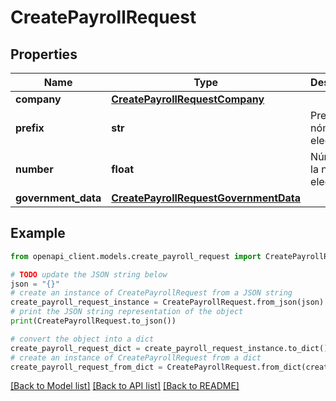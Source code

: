 # CreatePayrollRequest


## Properties

Name | Type | Description | Notes
------------ | ------------- | ------------- | -------------
**company** | [**CreatePayrollRequestCompany**](CreatePayrollRequestCompany.md) |  | [optional] 
**prefix** | **str** | Prefijo de la nómina electrónica | [optional] 
**number** | **float** | Número de la nómina electrónica | 
**government_data** | [**CreatePayrollRequestGovernmentData**](CreatePayrollRequestGovernmentData.md) |  | 

## Example

```python
from openapi_client.models.create_payroll_request import CreatePayrollRequest

# TODO update the JSON string below
json = "{}"
# create an instance of CreatePayrollRequest from a JSON string
create_payroll_request_instance = CreatePayrollRequest.from_json(json)
# print the JSON string representation of the object
print(CreatePayrollRequest.to_json())

# convert the object into a dict
create_payroll_request_dict = create_payroll_request_instance.to_dict()
# create an instance of CreatePayrollRequest from a dict
create_payroll_request_from_dict = CreatePayrollRequest.from_dict(create_payroll_request_dict)
```
[[Back to Model list]](../README.md#documentation-for-models) [[Back to API list]](../README.md#documentation-for-api-endpoints) [[Back to README]](../README.md)


